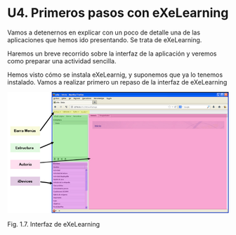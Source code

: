 
# U4. Primeros pasos con eXeLearning

Vamos a detenernos en explicar con un poco de detalle una de las aplicaciones que hemos ido presentando. Se trata de eXeLearning.

Haremos un breve recorrido sobre la interfaz de la aplicación y veremos como preparar una actividad sencilla.

Hemos visto cómo se instala eXeLearnig, y suponemos que ya lo tenemos instalado. Vamos a realizar primero un repaso de la interfaz de eXeLearning

![](img/eXeinterfaz750.jpg)
<td style="text-align: center;">Fig. 1.7. Interfaz de eXeLearning</td>


